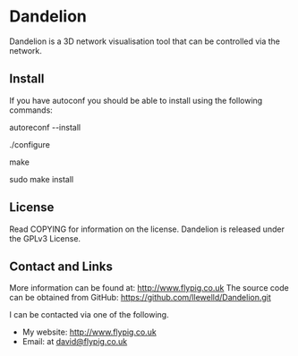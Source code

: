 Dandelion
=========

Dandelion is a 3D network visualisation tool that can be controlled via the network.


Install
-------

If you have autoconf you should be able to install using the following commands:

autoreconf --install

./configure

make

sudo make install

License
-------

Read COPYING for information on the license. Dandelion is released under the GPLv3 License.


Contact and Links
-----------------

More information can be found at: http://www.flypig.co.uk
The source code can be obtained from GitHub: https://github.com/llewelld/Dandelion.git

I can be contacted via one of the following.

 * My website: http://www.flypig.co.uk
 * Email: at david@flypig.co.uk

